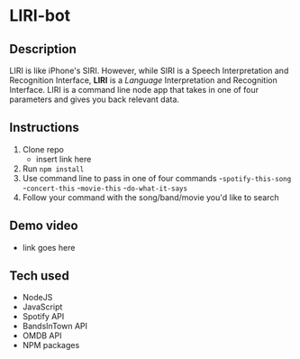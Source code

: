 # LIRI-bot


## Description

LIRI is like iPhone's SIRI. However, while SIRI is a Speech Interpretation and Recognition Interface, **LIRI** is a *Language* Interpretation and Recognition Interface. LIRI is a command line node app that takes in one of four parameters and gives you back relevant data.

## Instructions

1. Clone repo
    - insert link here
2. Run `npm install`
3. Use command line to pass in one of four commands
    -`spotify-this-song`
    -`concert-this`
    -`movie-this`
    -`do-what-it-says`
4. Follow your command with the song/band/movie you'd like to search

## Demo video

* link goes here

## Tech used

* NodeJS
* JavaScript
* Spotify API
* BandsInTown API
* OMDB API
* NPM packages